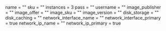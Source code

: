 name = ""
sku = ""
instances = 3
pass = ""
username = ""
image_publisher = ""
image_offer = ""
image_sku = ""
image_version = ""
disk_storage = ""
disk_caching = ""
network_interface_name = ""
network_interface_primary = true
network_ip_name = ""
network_ip_primary = true